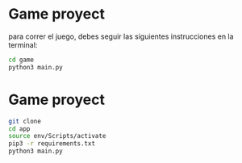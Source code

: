 # Game proyect 

para correr el juego, debes seguir las siguientes instrucciones en la terminal:

``` sh
cd game
python3 main.py
```


# Game proyect 

```sh
git clone
cd app
source env/Scripts/activate
pip3 -r requirements.txt
python3 main.py
```